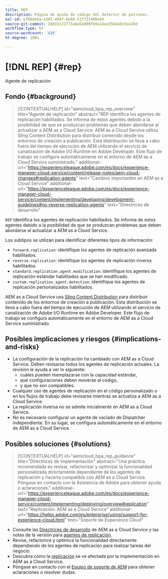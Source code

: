 ```yaml
---
title: REP
description: Página de ayuda de código del detector de patrones.
exl-id: e788deba-a301-404f-8e90-51f721409e69
source-git-commit: 2881b122773a8a5ad09fb9a14ae35b4a83dae20d
workflow-type: ht
source-wordcount: '426'
ht-degree: 100%

---
```


# [!DNL REP] {#rep}

Agente de replicación

## Fondo {#background}

>[!CONTEXTUALHELP]
>id="aemcloud_bpa_rep_overview"
>title="Agente de replicación"
>abstract="REP identifica los agentes de replicación habilitados. Se informa de estos agentes debido a la posibilidad de que se produzcan problemas que deben abordarse al actualizar a AEM as a Cloud Service. AEM as a Cloud Service utiliza Sling Content Distribution para distribuir contenido desde los entornos de creación a publicación. Esta distribución se lleva a cabo fuera del tiempo de ejecución de AEM utilizando el servicio de canalización de Adobe I/O Runtime en Adobe Developer. Este flujo de trabajo se configura automáticamente en el entorno de AEM as a Cloud Service suministrado."
>additional-url="https://experienceleague.adobe.com/es/docs/experience-manager-cloud-service/content/release-notes/aem-cloud-changes#replication-agents" text="Cambios importantes en AEM as a Cloud Service"
>additional-url="https://experienceleague.adobe.com/es/docs/experience-manager-cloud-service/content/implementing/developing/development-guidelines#no-reverse-replication-agents" text="Directrices de desarrollo"

`REP` Identifica los agentes de replicación habilitados. Se informa de estos agentes debido a la posibilidad de que se produzcan problemas que deben abordarse al actualizar a AEM as a Cloud Service.

Los subtipos se utilizan para identificar diferentes tipos de información:

* `forward.replication`: identifique los agentes de replicación avanzada habilitados.
* `reverse.replication`: identifique los agentes de replicación inversa habilitados.
* `standard.replication.agent.modification`: identifique los agentes de replicación estándar habilitados que se han modificado.
* `custom.replication.agent.detection`: identifique los agentes de replicación personalizados habilitados.

AEM as a Cloud Service usa [Sling Content Distribution](https://sling.apache.org/documentation/bundles/content-distribution.html) para distribuir contenido de los entornos de creación a publicación. Esta distribución se lleva a cabo fuera del tiempo de ejecución de AEM utilizando el servicio de canalización de Adobe I/O Runtime en Adobe Developer. Este flujo de trabajo se configura automáticamente en el entorno de AEM as a Cloud Service suministrado.

## Posibles implicaciones y riesgos {#implications-and-risks}

* La configuración de la replicación ha cambiado con AEM as a Cloud Service. Deben revisarse todos los agentes de replicación actuales. La revisión le ayuda a ver lo siguiente:
   * cuáles pueden reemplazarse con la capacidad estándar,
   * qué configuraciones deben moverse al código,
   * y que no son compatibles.
* Cualquier uso de agentes de replicación en el código personalizado o en los flujos de trabajo debe revisarse mientras se actualiza a AEM as a Cloud Service.
* La replicación inversa no se admite inicialmente en AEM as a Cloud Service.
* No es necesario configurar un agente de vaciado de Dispatcher independiente. En su lugar, se configura automáticamente en el entorno de AEM as a Cloud Service.

## Posibles soluciones {#solutions}

>[!CONTEXTUALHELP]
>id="aemcloud_bpa_rep_guidance"
>title="Directrices de implementación"
>abstract="Una práctica recomendada es revisar, refactorizar y optimizar la funcionalidad personalizada directamente dependiente de los agentes de replicación y hacerla compatible con AEM as a Cloud Service. Póngase en contacto con la Asistencia de Adobe para obtener ayuda o aclaraciones."
>additional-url="https://experienceleague.adobe.com/es/docs/experience-manager-cloud-service/content/implementing/deploying/overview#replication" text="Replicación: AEM as a Cloud Service"
>additional-url="https://helpx.adobe.com/es/enterprise/using/support-for-experience-cloud.html" text="Soporte de Experience Cloud"

* Consulte las [Directrices de desarrollo](https://experienceleague.adobe.com/es/docs/experience-manager-cloud-service/content/implementing/developing/development-guidelines#no-reverse-replication-agents) de AEM as a Cloud Service y las notas de la versión para [agentes de replicación](https://experienceleague.adobe.com/es/docs/experience-manager-cloud-service/content/release-notes/aem-cloud-changes#replication-agents).
* Revise, refactorice y optimice la funcionalidad directamente dependiendo de los agentes de replicación para realizar tareas del negocio.
* Descubra cómo la [replicación](https://experienceleague.adobe.com/es/docs/experience-manager-cloud-service/content/implementing/deploying/overview#replication) se ve afectada por la implementación en AEM as a Cloud Service.
* Póngase en contacto con el [Equipo de soporte de AEM](https://helpx.adobe.com/es/enterprise/using/support-for-experience-cloud.html) para obtener aclaraciones o resolver dudas.

